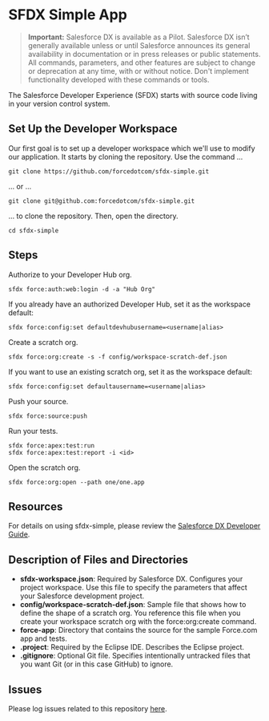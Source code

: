 # SFDX Simple App

> **Important:** Salesforce DX is available as a Pilot. Salesforce DX isn’t generally available unless or until Salesforce announces its general availability in documentation or in press releases or public statements. All commands, parameters, and other features are subject to change or deprecation at any time, with or without notice. Don't implement functionality developed with these commands or tools.

The Salesforce Developer Experience (SFDX) starts with source code living in your version control system.

## Set Up the Developer Workspace

Our first goal is to set up a developer workspace which we'll use to modify our application. It starts by cloning the repository. Use the command ...

    git clone https://github.com/forcedotcom/sfdx-simple.git

… or ...

    git clone git@github.com:forcedotcom/sfdx-simple.git

… to clone the repository. Then, open the directory.

    cd sfdx-simple
    
## Steps

Authorize to your Developer Hub org.

    sfdx force:auth:web:login -d -a "Hub Org"

If you already have an authorized Developer Hub, set it as the workspace default:

    sfdx force:config:set defaultdevhubusername=<username|alias>

Create a scratch org.

    sfdx force:org:create -s -f config/workspace-scratch-def.json

If you want to use an existing scratch org, set it as the workspace default:

    sfdx force:config:set defaultausername=<username|alias>

Push your source.

    sfdx force:source:push

Run your tests.

    sfdx force:apex:test:run
    sfdx force:apex:test:report -i <id>

Open the scratch org.

    sfdx force:org:open --path one/one.app

## Resources

For details on using sfdx-simple, please review the [Salesforce DX Developer Guide](https://org62.my.salesforce.com/0690M000006LTcY).

## Description of Files and Directories  

* **sfdx-workspace.json**: Required by Salesforce DX. Configures your project workspace.  Use this file to specify the parameters that affect your Salesforce development project.
* **config/workspace-scratch-def.json**: Sample file that shows how to define the shape of a scratch org.  You reference this file when you create your workspace scratch org with the force:org:create command.   
* **force-app**: Directory that contains the source for the sample Force.com app and tests.   
* **.project**:  Required by the Eclipse IDE.  Describes the Eclipse project. 
* **.gitignore**:  Optional Git file. Specifies intentionally untracked files that you want Git (or in this case GitHub) to ignore.

## Issues

Please log issues related to this repository [here](https://github.com/forcedotcom/sfdx-simple/issues).
